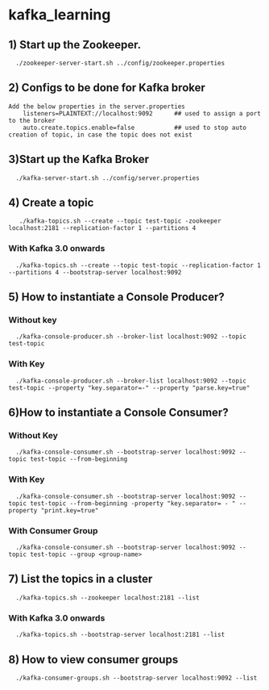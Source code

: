 # kafka_learning

## 1) Start up the Zookeeper.  
      ./zookeeper-server-start.sh ../config/zookeeper.properties
## 2) Configs to be done for Kafka broker
    Add the below properties in the server.properties
        listeners=PLAINTEXT://localhost:9092      ## used to assign a port to the broker
        auto.create.topics.enable=false           ## used to stop auto creation of topic, in case the topic does not exist
## 3)Start up the Kafka Broker
      ./kafka-server-start.sh ../config/server.properties

## 4) Create a topic
       ./kafka-topics.sh --create --topic test-topic -zookeeper localhost:2181 --replication-factor 1 --partitions 4
       
### With Kafka 3.0 onwards
      ./kafka-topics.sh --create --topic test-topic --replication-factor 1 --partitions 4 --bootstrap-server localhost:9092

## 5) How to instantiate a Console Producer?
### Without key
      ./kafka-console-producer.sh --broker-list localhost:9092 --topic test-topic
### With Key
      ./kafka-console-producer.sh --broker-list localhost:9092 --topic test-topic --property "key.separator=-" --property "parse.key=true"

## 6)How to instantiate a Console Consumer?
### Without Key
      ./kafka-console-consumer.sh --bootstrap-server localhost:9092 --topic test-topic --from-beginning
### With Key
      ./kafka-console-consumer.sh --bootstrap-server localhost:9092 --topic test-topic --from-beginning -property "key.separator= - " --property "print.key=true"
### With Consumer Group
      ./kafka-console-consumer.sh --bootstrap-server localhost:9092 --topic test-topic --group <group-name>
## 7) List the topics in a cluster
      ./kafka-topics.sh --zookeeper localhost:2181 --list
### With Kafka 3.0 onwards
      ./kafka-topics.sh --bootstrap-server localhost:2181 --list
      
## 8) How to view consumer groups
      ./kafka-consumer-groups.sh --bootstrap-server localhost:9092 --list
      


